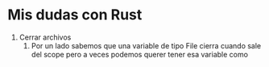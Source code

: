 # Mis dudas con Rust

   1. Cerrar archivos
      1. Por un lado sabemos que una variable de tipo File cierra cuando sale del scope
      pero a veces podemos querer tener esa variable como 